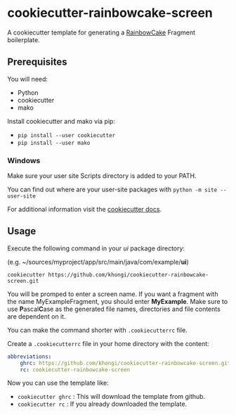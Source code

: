# cookiecutter-rainbowcake-screen
A cookiecutter template for generating a [RainbowCake](https://rainbowcake.dev/) Fragment boilerplate.

## Prerequisites

You will need:
- Python
- cookiecutter
- mako

Install cookiecutter and mako via pip:
- `pip install --user cookiecutter`
- `pip install --user mako`

### Windows
Make sure your user site Scripts directory is added to your PATH.

You can find out where are your user-site packages with `python -m site --user-site`

For additional information visit the [cookiecutter docs](https://cookiecutter.readthedocs.io/en/stable/installation.html).

## Usage

Execute the following command in your *ui* package directory:

(e.g. ~/sources/myproject/app/src/main/java/com/example/**ui**)

`cookiecutter https://github.com/khongi/cookiecutter-rainbowcake-screen.git`

You will be promped to enter a screen name.
If you want a fragment with the name MyExampleFragment, you should enter **MyExample**.
Make sure to use **P**ascal**C**ase as the generated file names, directories and file contents are dependent on it.

You can make the command shorter with `.cookiecutterrc` file.

Create a `.cookiecutterrc` file in your home directory with the content:
```yaml
abbreviations:
    ghrc: https://github.com/khongi/cookiecutter-rainbowcake-screen.git
    rc: cookiecutter-rainbowcake-screen
```

Now you can use the template like:

- `cookiecutter ghrc` : This will download the template from github.
- `cookiecutter rc` : If you already downloaded the template.

